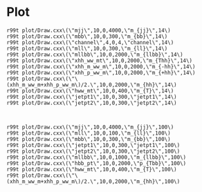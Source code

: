 Plot
====



    r99t plot/Draw.cxx\(\"mjj\",10,0,4000,\"m_{jj}\",14\)
    r99t plot/Draw.cxx\(\"mbb\",10,0,300,\"m_{bb}\",14\)
    r99t plot/Draw.cxx\(\"channel\",4,0,4,\"channel\",14\)
    r99t plot/Draw.cxx\(\"mll\",10,0,300,\"m_{ll}\",14\)
    r99t plot/Draw.cxx\(\"mllbb\",10,0,2000,\"m_{llbb}\",14\)
    r99t plot/Draw.cxx\(\"xhh_ww_mt\",10,0,2000,\"m_{Thh}\",14\)
    r99t plot/Draw.cxx\(\"xhh_m_ww_m\",10,0,2000,\"m_{-hh}\",14\)
    r99t plot/Draw.cxx\(\"xhh_p_ww_m\",10,0,2000,\"m_{+hh}\",14\)
    r99t plot/Draw.cxx\(\"\(xhh_m_ww_m+xhh_p_ww_m\)/2.\",10,0,2000,\"m_{hh}\",14\)
    r99t plot/Draw.cxx\(\"hww_mt\",10,0,400,\"m_{T}\",14\)
    r99t plot/Draw.cxx\(\"jetpt1\",10,0,300,\"jetpt1\",14\)
    r99t plot/Draw.cxx\(\"jetpt2\",10,0,300,\"jetpt2\",14\)
    
    
    
    r99t plot/Draw.cxx\(\"mjj\",10,0,4000,\"m_{jj}\",100\)
    r99t plot/Draw.cxx\(\"mll\",10,0,100,\"m_{ll}\",100\)
    r99t plot/Draw.cxx\(\"mbb\",10,0,300,\"m_{bb}\",100\)
    r99t plot/Draw.cxx\(\"jetpt1\",10,0,300,\"jetpt1\",100\)
    r99t plot/Draw.cxx\(\"jetpt2\",10,0,300,\"jetpt2\",100\)
    r99t plot/Draw.cxx\(\"mllbb\",10,0,1000,\"m_{llbb}\",100\)
    r99t plot/Draw.cxx\(\"hbb_pt\",10,0,2000,\"p_{Tbb}\",100\)
    r99t plot/Draw.cxx\(\"hww_mt\",10,0,400,\"m_{T}\",100\)
    r99t plot/Draw.cxx\(\"\(xhh_m_ww_m+xhh_p_ww_m\)/2.\",10,0,2000,\"m_{hh}\",100\)
    
    
    